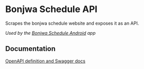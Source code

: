 # Bonjwa Schedule API
Scrapes the bonjwa schedule website and exposes it as an API.

*Used by the [Bonjwa Schedule Android](https://github.com/markhaehnel/bonjwa-schedule-android) app*

## Documentation
[OpenAPI definition and Swagger docs](https://api.bonjwa.ezhub.de/)
